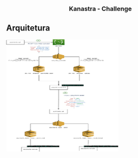 <br />
<p align="center">
  <h3 align="center">Kanastra - Challenge</h3>
</p>

## Arquitetura

<img src="https://github.com/GustavoRonconi/payments-app/blob/master/infrastructure/kanastra_challenge.drawio.png" alt="Logo" width="300" height="300">
